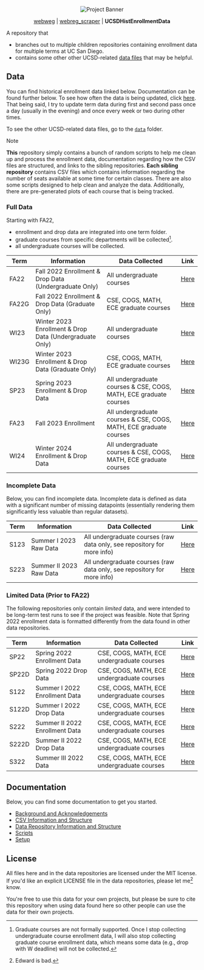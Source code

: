 <p align="center">
  <img src="https://github.com/ewang2002/UCSDHistEnrollData/blob/master/misc/assets/project_banner.png?raw=true"  alt="Project Banner"/>
</p>

<p align="center">
  <a href="https://github.com/ewang2002/webweg">webweg</a> |
  <a href="https://github.com/ewang2002/webreg_scraper">webreg_scraper</a> |
  <b>UCSDHistEnrollmentData</b>
</p>

A repository that 
- branches out to multiple children repositories containing enrollment data for multiple terms at UC San Diego.
- contains some other other UCSD-related [data files](https://github.com/ewang2002/UCSDHistEnrollData/tree/master/data) that may be helpful.

## Data
You can find historical enrollment data linked below. Documentation can be found further below. To see how often the data is being updated, click [here](https://github.com/ewang2002/UCSDHistEnrollData/issues/1). That being said, I try to update term data during first and second pass once a day (usually in the evening) and once every week or two during other times.

To see the other UCSD-related data files, go to the [`data`](https://github.com/ewang2002/UCSDHistEnrollData/tree/master/data) folder.

> [!NOTE]
> **This** repository simply contains a bunch of random scripts to help me clean up and process the enrollment data, documentation regarding how the CSV files are structured, and links to the sibling repositories. **Each sibling repository** contains CSV files which contains information regarding the number of seats available at some time for certain classes. There are also some scripts designed to help clean and analyze the data. Additionally, there are pre-generated plots of each course that is being tracked.

### Full Data
Starting with FA22, 
- enrollment and drop data are integrated into one term folder. 
- graduate courses from specific departments will be collected[^1].
- all undergraduate courses will be collected.

| Term | Information | Data Collected | Link |
| ---- | ----------- | -------------- | ---- |
| FA22 | Fall 2022 Enrollment & Drop Data (Undergraduate Only) | All undergraduate courses | [Here](https://github.com/UCSD-Historical-Enrollment-Data/2022Fall) |
| FA22G | Fall 2022 Enrollment & Drop Data (Graduate Only) | CSE, COGS, MATH, ECE graduate courses | [Here](https://github.com/UCSD-Historical-Enrollment-Data/2022FallGrad) |
| WI23 | Winter 2023 Enrollment & Drop Data (Undergraduate Only) | All undergraduate courses | [Here](https://github.com/UCSD-Historical-Enrollment-Data/2023Winter) |
| WI23G | Winter 2023 Enrollment & Drop Data (Graduate Only) | CSE, COGS, MATH, ECE graduate courses | [Here](https://github.com/UCSD-Historical-Enrollment-Data/2023WinterGrad) |
| SP23 | Spring 2023 Enrollment & Drop Data | All undergraduate courses & CSE, COGS, MATH, ECE graduate courses | [Here](https://github.com/UCSD-Historical-Enrollment-Data/2023Spring) |
| FA23 | Fall 2023 Enrollment | All undergraduate courses & CSE, COGS, MATH, ECE graduate courses | [Here](https://github.com/UCSD-Historical-Enrollment-Data/2023Fall) |
| WI24 | Winter 2024 Enrollment & Drop Data | All undergraduate courses & CSE, COGS, MATH, ECE graduate courses | [Here](https://github.com/UCSD-Historical-Enrollment-Data/2024Winter) |

### Incomplete Data 
Below, you can find incomplete data. Incomplete data is defined as data with a significant number of missing datapoints (essentially rendering them significantly less valuable than regular datasets).

| Term | Information | Data Collected | Link |
| ---- | ----------- | -------------- | ---- |
| S123 | Summer I 2023 Raw Data | All undergraduate courses (raw data only, see repository for more info) | [Here](https://github.com/UCSD-Historical-Enrollment-Data/2023Summer1) |
| S223 | Summer II 2023 Raw Data | All undergraduate courses (raw data only, see repository for more info) | [Here](https://github.com/UCSD-Historical-Enrollment-Data/2023Summer2) |

### Limited Data (Prior to FA22)
The following repositories only contain _limited_ data, and were intended to be long-term test runs to see if the project was feasible. Note that Spring 2022 enrollment data is formatted differently from the data found in other data repositories.

| Term | Information | Data Collected | Link |
| ---- | ----------- | -------------- | ---- |
| SP22 | Spring 2022 Enrollment Data | CSE, COGS, MATH, ECE undergraduate courses | [Here](https://github.com/UCSD-Historical-Enrollment-Data/2022Spring) |
| SP22D | Spring 2022 Drop Data | CSE, COGS, MATH, ECE undergraduate courses | [Here](https://github.com/UCSD-Historical-Enrollment-Data/2022SpringDrop) |
| S122 | Summer I 2022 Enrollment Data | CSE, COGS, MATH, ECE undergraduate courses | [Here](https://github.com/UCSD-Historical-Enrollment-Data/2022Summer1) |
| S122D | Summer I 2022 Drop Data | CSE, COGS, MATH, ECE undergraduate courses | [Here](https://github.com/UCSD-Historical-Enrollment-Data/2022Summer1Drop) |
| S222 | Summer II 2022 Enrollment Data | CSE, COGS, MATH, ECE undergraduate courses | [Here](https://github.com/UCSD-Historical-Enrollment-Data/2022Summer2) |
| S222D | Summer II 2022 Drop Data | CSE, COGS, MATH, ECE undergraduate courses | [Here](https://github.com/UCSD-Historical-Enrollment-Data/2022Summer2Drop) |
| S322 | Summer III 2022 Data | CSE, COGS, MATH, ECE undergraduate courses | [Here](https://github.com/UCSD-Historical-Enrollment-Data/2022Summer3) |


## Documentation
Below, you can find some documentation to get you started.
- [Background and Acknowledgements](https://github.com/ewang2002/UCSDHistEnrollData/blob/master/docs/background.md)
- [CSV Information and Structure](https://github.com/ewang2002/UCSDHistEnrollData/blob/master/docs/csv_info.md)
- [Data Repository Information and Structure](https://github.com/ewang2002/UCSDHistEnrollData/blob/master/docs/data_repo_info.md)
- [Scripts](https://github.com/ewang2002/UCSDHistEnrollData/blob/master/docs/scripts.md)
- [Setup](https://github.com/ewang2002/UCSDHistEnrollData/blob/master/docs/setup.md)


## License
All files here and in the data repositories are licensed under the MIT license. If you'd like an explicit LICENSE file in the data repositories, please let me[^2] know.

You're free to use this data for your own projects, but please be sure to cite this repository when using data found here so other people can use the data for their own projects.


[^1]: Graduate courses are not formally supported. Once I stop collecting undergraduate course enrollment data, I will also stop collecting graduate course enrollment data, which means some data (e.g., drop with W deadline) will not be collected.

[^2]: Edward is bad. 
